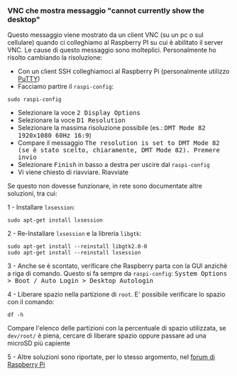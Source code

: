 ### VNC che mostra messaggio "cannot currently show the desktop"

Questo messaggio viene mostrato da un client VNC (su un pc o sul cellulare) quando ci colleghiamo al Raspberry PI su cui è abilitato il server VNC. Le cause di questo messaggio sono molteplici. Personalmente ho risolto cambiando la risoluzione:

- Con un client SSH colleghiamoci al Raspberry Pi (personalmente utilizzo [PuTTY](https://www.putty.org/))
- Facciamo partire il `raspi-config`:  
```
sudo raspi-config  
```

- Selezionare la voce <kbd>2 Display Options</kbd>
- Selezionare la voce <kbd>D1 Resolution</kbd>
- Selezionare la massima risoluzione possibile (es.: <kbd>DMT Mode 82 1920x1080 60Hz 16:9</kbd>)
- Compare il messaggio <kbd>The resolution is set to DMT Mode 82<kbd> (se è stato scelto, chiaramente, DMT Mode 82). Premere invio
- Selezionare <kbd>Finish</kbd> in basso a destra per uscire dal `raspi-config`
- Vi viene chiesto di riavviare. Riavviate
 
Se questo non dovesse funzionare, in rete sono documentate altre soluzioni, tra cui:
 
1 - Installare `lxsession`:
```    
sudo apt-get install lxsession
```

2 - Re-Installare `lxsession` e la libreria `libgtk`:
```
sudo apt-get install --reinstall libgtk2.0-0
sudo apt-get install --reinstall lxsession
```

3 - Anche se è scontato, verificare che Raspberry parta con la GUI anzichè a riga di comando. Questo si fa sempre da `raspi-config`: <kbd>System Options > Boot / Auto Login > Desktop Autologin</kbd>

4 - Liberare spazio nella partizione di `root`. E' possibile verificare lo spazio con il comando:
```
df -h
```
Compare l'elenco delle partizioni con la percentuale di spazio utilizzata, se `dev/root/` è piena, cercare di liberare spazio oppure passare ad una microSD più capiente

5 - Altre soluzioni sono riportate, per lo stesso argomento, nel [forum di Raspberry Pi](https://www.raspberrypi.org/forums/viewtopic.php?t=216737)